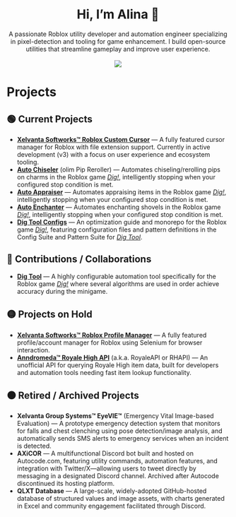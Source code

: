 <div align="center">
  <h1>Hi, I’m Alina 👋</h1>
</div>

<div align="center">
  A passionate Roblox utility developer and automation engineer specializing in pixel-detection and tooling for game enhancement. I build open-source utilities that streamline gameplay and improve user experience.
</div>

<br>

<div align="center">
  <img src="https://github-readme-stats.vercel.app/api?username=AlinaWan&show_icons=true&theme=radical" />
</div>

# Projects

## 🟢 Current Projects

- [**Xelvanta Softworks™ Roblox Custom Cursor**](https://github.com/Xelvanta/roblox-custom-cursor) — A fully featured cursor manager for Roblox with file extension support. Currently in active development (v3) with a focus on user experience and ecosystem tooling.
- [**Auto Chiseler**](https://github.com/AlinaWan/auto-chiseler) (olim Pip Reroller) — Automates chiseling/rerolling pips on charms in the Roblox game [*Dig!*](https://www.roblox.com/games/126244816328678), intelligently stopping when your configured stop condition is met.
- [**Auto Appraiser**](https://github.com/AlinaWan/kc-dig-tool-configs/tree/main/KC-Tool-Suite/auto-appraiser) — Automates appraising items in the Roblox game [*Dig!*](https://www.roblox.com/games/126244816328678), intelligently stopping when your configured stop condition is met.
- [**Auto Enchanter**](https://github.com/AlinaWan/kc-dig-tool-configs/tree/main/KC-Tool-Suite/auto-enchanter) — Automates enchanting shovels in the Roblox game [*Dig!*](https://www.roblox.com/games/126244816328678), intelligently stopping when your configured stop condition is met.
- [**Dig Tool Configs**](https://github.com/AlinaWan/kc-dig-tool-configs) — An optimization guide and monorepo for the Roblox game [*Dig!*](https://www.roblox.com/games/126244816328678), featuring configuration files and pattern definitions in the Config Suite and Pattern Suite for [*Dig Tool*](https://github.com/iamnotbobby/dig-tool).

## 🔵 Contributions / Collaborations

* [**Dig Tool**](https://github.com/iamnotbobby/dig-tool) — A highly configurable automation tool specifically for the Roblox game [*Dig!*](https://www.roblox.com/games/126244816328678) where several algorithms are used in order achieve accuracy during the minigame.

## 🟡 Projects on Hold

- [**Xelvanta Softworks™ Roblox Profile Manager**](https://github.com/Xelvanta/roblox-profile-manager) — A fully featured profile/account manager for Roblox using Selenium for browser interaction.
- [**Anndromeda™ Royale High API**](https://github.com/Xelvanta/Anndromeda-RoyaleAPI) (a.k.a. RoyaleAPI or RHAPI) — An unofficial API for querying Royale High item data, built for developers and automation tools needing fast item lookup functionality.

## ⚫ Retired / Archived Projects

- **Xelvanta Group Systems™ EyeVIE™** (Emergency Vital Image-based Evaluation) — A prototype emergency detection system that monitors for falls and chest clenching using pose detection/image analysis, and automatically sends SMS alerts to emergency services when an incident is detected.
- **AXiCOR** — A multifunctional Discord bot built and hosted on Autocode.com, featuring utility commands, automation features, and integration with Twitter/X—allowing users to tweet directly by messaging in a designated Discord channel. Archived after Autocode discontinued its hosting platform.
- **QLXT Database** — A large-scale, widely-adopted GitHub-hosted database of structured values and image assets, with charts generated in Excel and community engagement facilitated through Discord.

<!--
**AlinaWan/AlinaWan** is a ✨ _special_ ✨ repository because its `README.md` (this file) appears on your GitHub profile.

Here are some ideas to get you started:

- 🔭 I’m currently working on ...
- 🌱 I’m currently learning ...
- 👯 I’m looking to collaborate on ...
- 🤔 I’m looking for help with ...
- 💬 Ask me about ...
- 📫 How to reach me: ...
- 😄 Pronouns: ...
- ⚡ Fun fact: ...
-->
